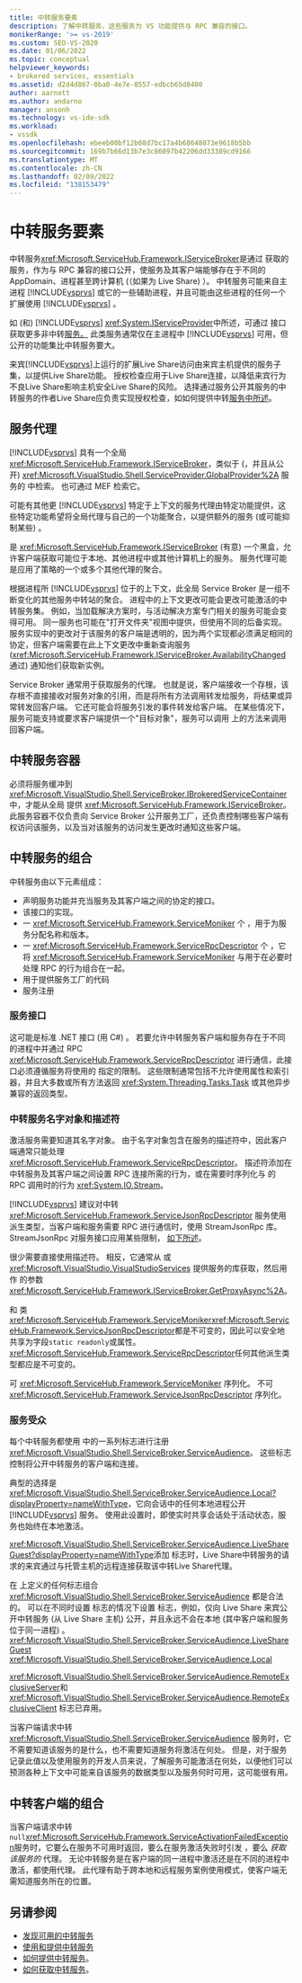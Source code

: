 ```yaml
---
title: 中转服务要素
description: 了解中转服务，这些服务为 VS 功能提供与 RPC 兼容的接口。
monikerRange: '>= vs-2019'
ms.custom: SEO-VS-2020
ms.date: 01/06/2022
ms.topic: conceptual
helpviewer_keywords:
- brokered services, essentials
ms.assetid: d2d4d867-0ba0-4e7e-8557-edbcb65d8400
author: aarnott
ms.author: andarno
manager: ansonh
ms.technology: vs-ide-sdk
ms.workload:
- vssdk
ms.openlocfilehash: ebeeb00bf12b08d7bc17a4b68648073e9618b5bb
ms.sourcegitcommit: 169b7b66d13b7e3c86097b42206dd33389cd9166
ms.translationtype: MT
ms.contentlocale: zh-CN
ms.lasthandoff: 02/09/2022
ms.locfileid: "138153479"
---
```

# <a name="brokered-service-essentials"></a>中转服务要素

中转服务<xref:Microsoft.ServiceHub.Framework.IServiceBroker>是通过 获取的服务，作为与 RPC 兼容的接口公开，使服务及其客户端能够存在于不同的 AppDomain、进程甚至跨计算机 (（如果为 Live Share) ）。
中转服务可能来自主进程 [!INCLUDE[vsprvs](../../code-quality/includes/vsprvs_md.md)] 或它的一些辅助进程，并且可能由这些进程的任何一个扩展使用 [!INCLUDE[vsprvs](../../code-quality/includes/vsprvs_md.md)] 。

如 (和) [!INCLUDE[vsprvs](../../code-quality/includes/vsprvs_md.md)] <xref:System.IServiceProvider>中所述，可通过 接口获取更多非中转[服务。](../using-and-providing-services.md)
此类服务通常仅在主进程中 [!INCLUDE[vsprvs](../../code-quality/includes/vsprvs_md.md)] 可用，但公开的功能集比中转服务要大。

来宾[!INCLUDE[vsprvs](../../code-quality/includes/vsprvs_md.md)]上运行的扩展Live Share访问由来宾主机提供的服务子集，以提供Live Share功能。
授权检查应用于Live Share连接，以降低来宾行为不良Live Share影响主机安全Live Share的风险。
选择通过服务公开其服务的中转服务的作者Live Share应负责实现授权检查，如如何提供中转[服务中所述](../how-to-provide-brokered-service.md)。

## <a name="service-broker"></a>服务代理

[!INCLUDE[vsprvs](../../code-quality/includes/vsprvs_md.md)] 具有一个全局 <xref:Microsoft.ServiceHub.Framework.IServiceBroker>，类似于 (，并且从公开) <xref:Microsoft.VisualStudio.Shell.ServiceProvider.GlobalProvider%2A> 服务的 中检索。
也可通过 MEF 检索它。

可能有其他更 [!INCLUDE[vsprvs](../../code-quality/includes/vsprvs_md.md)] 特定于上下文的服务代理由特定功能提供，这些特定功能希望将全局代理与自己的一个功能聚合，以提供额外的服务 (或可能抑制某些) 。

是 <xref:Microsoft.ServiceHub.Framework.IServiceBroker> (有意) 一个黑盒，允许客户端获取可能位于本地、其他进程中或其他计算机上的服务。
服务代理可能是应用了策略的一个或多个其他代理的聚合。

根据进程所 [!INCLUDE[vsprvs](../../code-quality/includes/vsprvs_md.md)] 位于的上下文，此全局 Service Broker 是一组不断变化的其他服务中转站的聚合。
进程中的上下文更改可能会更改可能激活的中转服务集。
例如，当加载解决方案时，与活动解决方案专门相关的服务可能会变得可用。
同一服务也可能在"打开文件夹"视图中提供，但使用不同的后备实现。
服务实现中的更改对于该服务的客户端是透明的，因为两个实现都必须满足相同的协定，但客户端需要在此上下文更改中重新查询服务 (<xref:Microsoft.ServiceHub.Framework.IServiceBroker.AvailabilityChanged> 通过) 通知他们获取新实例。

Service Broker 通常用于获取服务的代理。
也就是说，客户端接收一个存根，该存根不直接接收对服务对象的引用，而是将所有方法调用转发给服务，将结果或异常转发回客户端。
它还可能会将服务引发的事件转发给客户端。
在某些情况下，服务可能支持或要求客户端提供一个"目标对象"，服务可以调用 上的方法来调用回客户端。

## <a name="brokered-service-container"></a>中转服务容器

必须将服务缓冲到 <xref:Microsoft.VisualStudio.Shell.ServiceBroker.IBrokeredServiceContainer> 中，才能从全局 提供 <xref:Microsoft.ServiceHub.Framework.IServiceBroker>。
此服务容器不仅负责向 Service Broker 公开服务工厂，还负责控制哪些客户端有权访问该服务，以及当对该服务的访问发生更改时通知这些客户端。

## <a name="composition-of-a-brokered-service"></a>中转服务的组合

中转服务由以下元素组成：

- 声明服务功能并充当服务及其客户端之间的协定的接口。
- 该接口的实现。
- 一 <xref:Microsoft.ServiceHub.Framework.ServiceMoniker> 个 ，用于为服务分配名称和版本。
- 一 <xref:Microsoft.ServiceHub.Framework.ServiceRpcDescriptor> 个 ，它将 <xref:Microsoft.ServiceHub.Framework.ServiceMoniker> 与用于在必要时处理 RPC 的行为组合在一起。
- 用于提供服务工厂的代码
- 服务注册

### <a name="service-interface"></a>服务接口

这可能是标准 .NET 接口 (用 C#) 。
若要允许中转服务客户端和服务存在于不同的进程中并通过 RPC <xref:Microsoft.ServiceHub.Framework.ServiceRpcDescriptor> 进行通信，此接口必须遵循服务将使用的 指定的限制。
这些限制通常包括不允许使用属性和索引器，并且大多数或所有方法返回 <xref:System.Threading.Tasks.Task> 或其他异步兼容的返回类型。

### <a name="brokered-service-monikers-and-descriptors"></a>中转服务名字对象和描述符

激活服务需要知道其名字对象。
由于名字对象包含在服务的描述符中，因此客户端通常只能处理 <xref:Microsoft.ServiceHub.Framework.ServiceRpcDescriptor>。
描述符添加在中转服务及其客户端之间设置 RPC 连接所需的行为，或在需要时序列化与 的 RPC 调用时的行为 <xref:System.IO.Stream>。

[!INCLUDE[vsprvs](../../code-quality/includes/vsprvs_md.md)] 建议对中转 <xref:Microsoft.ServiceHub.Framework.ServiceJsonRpcDescriptor> 服务使用派生类型，当客户端和服务需要 RPC 进行通信时，使用 StreamJsonRpc 库。
StreamJsonRpc 对服务接口应用某些限制， [如下所述](https://github.com/microsoft/vs-streamjsonrpc/blob/main/doc/dynamicproxy.md)。

很少需要直接使用描述符。
相反，它通常从 或 <xref:Microsoft.VisualStudio.VisualStudioServices> 提供服务的库获取，然后用作 的参数 <xref:Microsoft.ServiceHub.Framework.IServiceBroker.GetProxyAsync%2A>。

和 类<xref:Microsoft.ServiceHub.Framework.ServiceMoniker><xref:Microsoft.ServiceHub.Framework.ServiceJsonRpcDescriptor>都是不可变的，因此可以安全地共享为字段`static readonly`或属性。
<xref:Microsoft.ServiceHub.Framework.ServiceRpcDescriptor>任何其他派生类型都应是不可变的。

可 <xref:Microsoft.ServiceHub.Framework.ServiceMoniker> 序列化。
不可 <xref:Microsoft.ServiceHub.Framework.ServiceJsonRpcDescriptor> 序列化。

### <a name="service-audience"></a>服务受众

每个中转服务都使用 中的一系列标志进行注册 <xref:Microsoft.VisualStudio.Shell.ServiceBroker.ServiceAudience>。
这些标志控制将公开中转服务的客户端和连接。

典型的选择是 <xref:Microsoft.VisualStudio.Shell.ServiceBroker.ServiceAudience.Local?displayProperty=nameWithType>，它向会话中的任何本地进程公开 [!INCLUDE[vsprvs](../../code-quality/includes/vsprvs_md.md)] 服务。
使用此设置时，即使实时共享会话处于活动状态，服务也始终在本地激活。

<xref:Microsoft.VisualStudio.Shell.ServiceBroker.ServiceAudience.LiveShareGuest?displayProperty=nameWithType>添加 标志时，Live Share中转服务的请求的来宾通过与托管主机的远程连接获取该中转Live Share代理。

在 上定义的任何标志组合 <xref:Microsoft.VisualStudio.Shell.ServiceBroker.ServiceAudience> 都是合法的。
可以在不同时设置 标志的情况下设置 标志，例如，仅向 Live Share 来宾公开中转服务 (从 Live Share 主机) 公开，并且永远不会在本地 (其中客户端和服务位于同一进程) 。<xref:Microsoft.VisualStudio.Shell.ServiceBroker.ServiceAudience.LiveShareGuest> <xref:Microsoft.VisualStudio.Shell.ServiceBroker.ServiceAudience.Local>

<xref:Microsoft.VisualStudio.Shell.ServiceBroker.ServiceAudience.RemoteExclusiveServer>和 <xref:Microsoft.VisualStudio.Shell.ServiceBroker.ServiceAudience.RemoteExclusiveClient> 标志已弃用。

当客户端请求中转 <xref:Microsoft.VisualStudio.Shell.ServiceBroker.ServiceAudience> 服务时，它不需要知道该服务的是什么，也不需要知道服务将激活在何处。
但是，对于服务记录此值以及使用服务的开发人员来说，了解服务可能激活在何处，以便他们可以预测各种上下文中可能来自该服务的数据类型以及服务何时可用，这可能很有用。

## <a name="composition-of-a-brokered-client"></a>中转客户端的组合

当客户端请求中转`null`<xref:Microsoft.ServiceHub.Framework.ServiceActivationFailedException>服务时，它要么在服务不可用时返回，要么在服务激活失败时引发 ，要么 *获取该服务的* 代理。
无论中转服务是在客户端的同一进程中激活还是在不同的进程中激活，都使用代理。
此代理有助于跨本地和远程服务案例使用模式，使客户端无需知道服务所在的位置。

## <a name="see-also"></a>另请参阅

- [发现可用的中转服务](discover-available-brokered-services.md)
- [使用和提供中转服务](../use-and-provide-brokered-services.md)
- [如何提供中转服务](../how-to-provide-brokered-service.md)。
- [如何获取中转服务](../how-to-consume-brokered-service.md)。
